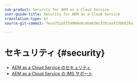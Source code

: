 ```yaml
---
sub-product: Security for AEM as a Cloud Service
user-guide-title: Security for AEM as a Cloud Service
translation-type: ht
source-git-commit: 7ece752a5f59966e0c6be638c37bcaaf238b629a

---
```



# セキュリティ {#security}

+ [AEM as a Cloud Service のセキュリティ](/help/security/home.md)
+ [AEM as a Cloud Service の IMS サポート ](ims-support.md)
